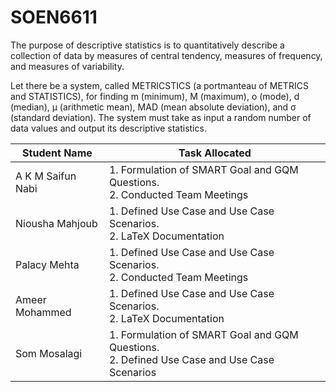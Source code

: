 # SOEN6611
The purpose of descriptive statistics is to quantitatively describe a collection of data by measures
of central tendency, measures of frequency, and measures of variability.

Let there be a system, called METRICSTICS (a portmanteau of METRICS and STATISTICS),
for finding m (minimum), M (maximum), o (mode), d (median), μ (arithmetic mean), MAD (mean absolute deviation), and σ (standard deviation). The system must take as input a random number of data
values and output its descriptive statistics.


| Student Name  | Task Allocated |
| -------- | -------- |
| A K M Saifun Nabi    | 1. Formulation of SMART Goal and GQM Questions.<br>2. Conducted Team Meetings|
| Niousha Mahjoub    |1. Defined Use Case and Use Case Scenarios.<br>2. LaTeX Documentation|
| Palacy Mehta     |1. Defined Use Case and Use Case Scenarios.<br>2. Conducted Team Meetings|
|Ameer Mohammed |1. Defined Use Case and Use Case Scenarios.<br>2. LaTeX Documentation |
| Som Mosalagi| 1. Formulation of SMART Goal and GQM Questions.<br>2. Defined Use Case and Use Case Scenarios |
